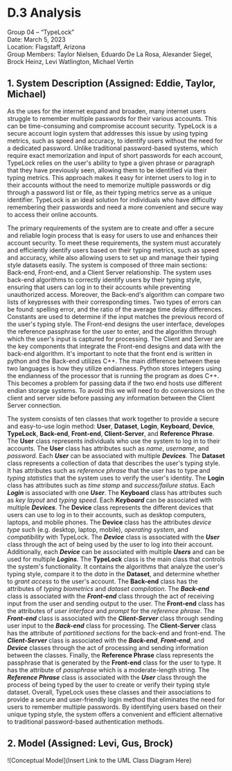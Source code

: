 # D.3 Analysis

Group 04 – “TypeLock”\
Date: March 5, 2023\
Location: Flagstaff, Arizona\
Group Members: Taylor Nielsen, Eduardo De La Rosa, Alexander Siegel, Brock Heinz, Levi Watlington, Michael Vertin

## 1. System Description (Assigned: Eddie, Taylor, Michael)

As the uses for the internet expand and broaden, many internet users struggle to remember multiple passwords for their various accounts. This can be time-consuming and compromise account security. TypeLock is a secure account login system that addresses this issue by using typing metrics, such as speed and accuracy, to identify users without the need for a dedicated password. Unlike traditional password-based systems, which require exact memorization and input of short passwords for each account, TypeLock relies on the user's ability to type a given phrase or paragraph that they have previously seen, allowing them to be identified via their typing metrics. This approach makes it easy for internet users to log in to their accounts without the need to memorize multiple passwords or dig through a password list or file, as their typing metrics serve as a unique identifier. TypeLock is an ideal solution for individuals who have difficulty remembering their passwords and need a more convenient and secure way to access their online accounts.

The primary requirements of the system are to create and offer a secure and reliable login process that is easy for users to use and enhances their account security. To meet these requirements, the system must accurately and efficiently identify users based on their typing metrics, such as speed and accuracy, while also allowing users to set up and manage their typing style datasets easily. The system is composed of three main sections: Back-end, Front-end, and a Client Server relationship. The system uses back-end algorithms to correctly identify users by their typing style, ensuring that users can log in to their accounts while preventing unauthorized access. Moreover, the Back-end's algorithm can compare two lists of keypresses with their corresponding times. Two types of errors can be found: spelling error, and the ratio of the average time delay differences. Constants are used to determine if the input matches the previous record of the user's typing style. The Front-end designs the user interface, developes the reference passphrase for the user to enter, and the algorithm through which the user's input is captured for processing. The Client and Server are the key components that integrate the Front-end designs and data with the back-end algorithm. It's important to note that the front end is written in python and the Back-end utilizes C++. The main difference between these two languages is how they utilize endianness. Python stores integers using the endianness of the processor that is running the program as does C++. This becomes a problem for passing data if the two end hosts use different endian storage systems. To avoid this we will need to do conversions on the client and server side before passing any information between the Client Server connection. 

The system consists of ten classes that work together to provide a secure and easy-to-use login method: **User**, **Dataset**, **Login**, **Keyboard**, **Device**, **TypeLock**, **Back-end**, **Front-end**, **Client-Server**, and **Reference Phrase**. The **User** class represents individuals who use the system to log in to their accounts. The **User** class has attributes such as _name_, _username_, and _password_. Each **_User_** can be associated with multiple **_Devices_**. The **Dataset** class represents a collection of data that describes the user's typing style. It has attributes such as _reference phrase_ that the user has to type and _typing statistics_ that the system uses to verify the user's identity. The **Login** class has attributes such as _time stamp_ and _success/failure status_. Each **_Login_** is associated with one **_User_**. The **Keyboard** class has attributes such as _key layout_ and _typing speed_. Each **_Keyboard_** can be associated with multiple **_Devices_**. The **Device** class represents the different devices that users can use to log in to their accounts, such as desktop computers, laptops, and mobile phones. The **Device** class has the attributes _device type_ such (e.g. desktop, laptop, mobile), _operating system_, and _compatibility_ with TypeLock. The **_Device_** class is associated with the **_User_** class through the act of being used by the user to log into their account. Additionally, each **_Device_** can be associated with multiple **_Users_** and can be used for multiple **_Logins_**. The **TypeLock** class is the main class that controls the system's functionality. It contains the algorithms that analyze the user's typing style, compare it to the _data_ in the **Dataset**, and determine whether to _grant access_ to the user's account. The **Back-end** class has the attributes of _typing biometrics_ and _dataset compilation_. The **_Back-end_** class is associated with the **_Front-end_** class through the act of receiving input from the user and sending output to the user. The **Front-end** class has the attributes of _user interface_ and _prompt_ for the _reference phrase_. The **_Front-end_** class is associated with the **_Client-Server_** class through sending user input to the **_Back-end_** class for processing. The **Client-Server** class has the attribute of _partitioned sections_ for the back-end and front-end. The **_Client-Server_** class is associated with the **_Back-end_**, **_Front-end_**, and **_Device_** classes through the act of processing and sending information between the classes. Finally, the **Reference Phrase** class represents the passphrase that is generated by the **Front-end** class for the user to type. It has the attribute of _passphrase_ which is a moderate-length string. The **_Reference Phrase_** class is associated with the **_User_** class through the process of being typed by the user to create or verify their typing style dataset. Overall, TypeLock uses these classes and their associations to provide a secure and user-friendly login method that eliminates the need for users to remember multiple passwords. By identifying users based on their unique typing style, the system offers a convenient and efficient alternative to traditional password-based authentication methods.

## 2. Model (Assigned: Levi, Gus, Brock)

![Conceptual Model](Insert Link to the UML Class Diagram Here)
